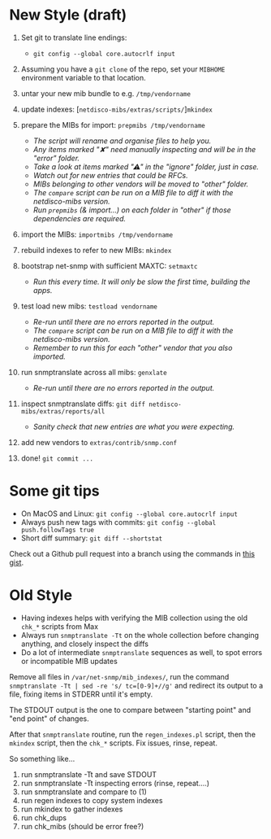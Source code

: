 # New Style (draft)

1. Set git to translate line endings:

    * `git config --global core.autocrlf input`

1. Assuming you have a `git clone` of the repo, set your `MIBHOME` environment variable to that location.
1. untar your new mib bundle to e.g. `/tmp/vendorname`
1. update indexes: [`netdisco-mibs/extras/scripts/`]`mkindex`
1. prepare the MIBs for import: `prepmibs /tmp/vendorname`

    * _The script will rename and organise files to help you._
    * _Any items marked "✘" need manually inspecting and will be in the "error" folder._
    * _Take a look at items marked "⚠" in the "ignore" folder, just in case._
    * _Watch out for new entries that could be RFCs._
    * _MIBs belonging to other vendors will be moved to "other" folder._
    * _The `compare` script can be run on a MIB file to diff it with the netdisco-mibs version._
    * _Run `prepmibs` (& import...) on each folder in "other" if those dependencies are required._

1. import the MIBs: `importmibs /tmp/vendorname`
1. rebuild indexes to refer to new MIBs: `mkindex`
1. bootstrap net-snmp with sufficient MAXTC: `setmaxtc`

    * _Run this every time. It will only be slow the first time, building the apps._

1. test load new mibs: `testload vendorname`

    * _Re-run until there are no errors reported in the output._
    * _The `compare` script can be run on a MIB file to diff it with the netdisco-mibs version._
    * _Remember to run this for each "other" vendor that you also imported._

1. run snmptranslate across all mibs: `genxlate`

    * _Re-run until there are no errors reported in the output._

1. inspect snmptranslate diffs: `git diff netdisco-mibs/extras/reports/all`

    * _Sanity check that new entries are what you were expecting._

1. add new vendors to `extras/contrib/snmp.conf`
1. done! `git commit ...`

# Some git tips
* On MacOS and Linux: `git config --global core.autocrlf input`
* Always push new tags with commits: `git config --global push.followTags true`
* Short diff summary: `git diff --shortstat`

Check out a Github pull request into a branch using the commands in [this gist](https://gist.github.com/ollyg/9db70a621d0638b491354e39e5b27bf1).

# Old Style
* Having indexes helps with verifying the MIB collection using the old `chk_*` scripts from Max
* Always run `snmptranslate -Tt` on the whole collection before changing anything, and closely inspect the diffs
* Do a lot of intermediate `snmptranslate` sequences as well, to spot errors or incompatible MIB updates

Remove all files in `/var/net-snmp/mib_indexes/`, run the command `snmptranslate -Tt | sed -re 's/ tc=[0-9]+//g'`
and redirect its output to a file, fixing items in STDERR until it's empty.

The STDOUT output is the one to compare between "starting point" and "end point" of changes.

After that `snmptranslate` routine, run the `regen_indexes.pl` script, then the `mkindex` script, then the `chk_*` scripts. Fix issues, rinse, repeat.

So something like...

1. run snmptranslate -Tt and save STDOUT
2. run snmptranslate -Tt inspecting errors (rinse, repeat....)
3. run snmptranslate and compare to (1)
4. run regen indexes to copy system indexes
5. run mkindex to gather indexes
6. run chk_dups
7. run chk_mibs (should be error free?)



